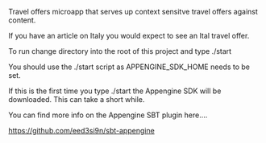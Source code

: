 Travel offers microapp that serves up context sensitve travel offers against content.

If you have an article on Italy you would expect to see an Ital travel offer.

To run change directory into the root of this project and type ./start

You should use the ./start script as APPENGINE_SDK_HOME needs to be set.

If this is the first time you type ./start the Appengine SDK will be downloaded. This can take a short while.

You can find more info on the Appengine SBT plugin here....

https://github.com/eed3si9n/sbt-appengine